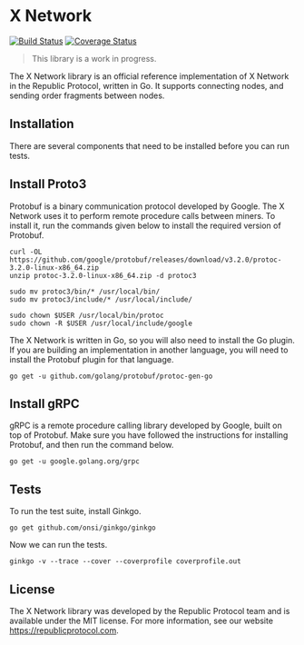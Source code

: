 # X Network

[![Build Status](https://travis-ci.org/republicprotocol/go-x.svg?branch=master)](https://travis-ci.org/republicprotocol/go-x)
[![Coverage Status](https://coveralls.io/repos/github/republicprotocol/go-x/badge.svg?branch=master)](https://coveralls.io/github/republicprotocol/go-x?branch=master)

> This library is a work in progress.

The X Network library is an official reference implementation of X Network in the Republic Protocol, written in Go. It supports connecting nodes, and sending order fragments between nodes.

## Installation

There are several components that need to be installed before you can run tests.

## Install Proto3

Protobuf is a binary communication protocol developed by Google. The X Network uses it to perform remote procedure calls between miners. To install it, run the commands given below to install the required version of Protobuf.

```
curl -OL https://github.com/google/protobuf/releases/download/v3.2.0/protoc-3.2.0-linux-x86_64.zip
unzip protoc-3.2.0-linux-x86_64.zip -d protoc3

sudo mv protoc3/bin/* /usr/local/bin/
sudo mv protoc3/include/* /usr/local/include/

sudo chown $USER /usr/local/bin/protoc
sudo chown -R $USER /usr/local/include/google
```

The X Network is written in Go, so you will also need to install the Go plugin. If you are building an implementation in another language, you will need to install the Protobuf plugin for that language.

```
go get -u github.com/golang/protobuf/protoc-gen-go
```

## Install gRPC

gRPC is a remote procedure calling library developed by Google, built on top of Protobuf. Make sure you have followed the instructions for installing Protobuf, and then run the command below.

```
go get -u google.golang.org/grpc
```

## Tests

To run the test suite, install Ginkgo.

```
go get github.com/onsi/ginkgo/ginkgo
```

Now we can run the tests.

```
ginkgo -v --trace --cover --coverprofile coverprofile.out
```

## License

The X Network library was developed by the Republic Protocol team and is available under the MIT license. For more information, see our website https://republicprotocol.com.